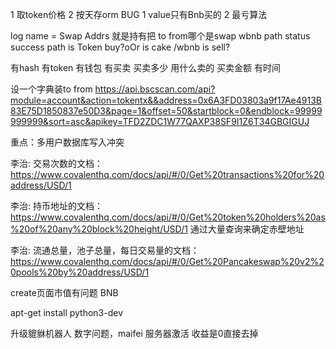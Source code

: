 1 取token价格
2 按天存orm
BUG
1 value只有Bnb买的
2 最亏算法

log
name = Swap
Addrs 就是持有把
to from哪个是swap
wbnb
path
status success path is Token buy?oOr is cake /wbnb is sell?

有hash 有token 有钱包 有买卖 买卖多少 用什么卖的 买卖金额 有时间

设一个字典装to from
https://api.bscscan.com/api?module=account&action=tokentx&&address=0x6A3FD03803a9f17Ae4913B83E75D1850837e50D3&page=1&offset=50&startblock=0&endblock=99999999999&sort=asc&apikey=TFD2ZDC1W77QAXP38SF9I1Z6T34GBGIGUJ


重点：多用户数据库写入冲突


李治:
交易次数的文档：https://www.covalenthq.com/docs/api/#/0/Get%20transactions%20for%20address/USD/1

李治:
持币地址的文档： https://www.covalenthq.com/docs/api/#/0/Get%20token%20holders%20as%20of%20any%20block%20height/USD/1
通过大量查询来确定赤壁地址



李治:
流通总量，池子总量，每日交易量的文档：https://www.covalenthq.com/docs/api/#/0/Get%20Pancakeswap%20v2%20pools%20by%20address/USD/1


create页面市值有问题
BNB

apt-get install python3-dev

升级貔貅机器人
数字问题，maifei
服务器激活
收益是0直接去掉